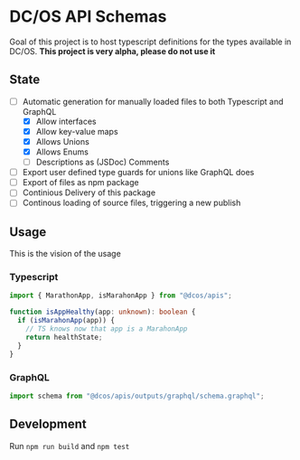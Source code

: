 # DC/OS API Schemas

Goal of this project is to host typescript definitions for the types available in DC/OS.
**This project is very alpha, please do not use it**

## State

- [ ] Automatic generation for manually loaded files to both Typescript and GraphQL
  - [x] Allow interfaces
  - [x] Allow key-value maps
  - [x] Allows Unions
  - [x] Allows Enums
  - [ ] Descriptions as (JSDoc) Comments
- [ ] Export user defined type guards for unions like GraphQL does
- [ ] Export of files as npm package
- [ ] Continious Delivery of this package
- [ ] Continous loading of source files, triggering a new publish

## Usage

This is the vision of the usage

### Typescript

```ts
import { MarathonApp, isMarahonApp } from "@dcos/apis";

function isAppHealthy(app: unknown): boolean {
  if (isMarahonApp(app)) {
    // TS knows now that app is a MarahonApp
    return healthState;
  }
}
```

### GraphQL

```js
import schema from "@dcos/apis/outputs/graphql/schema.graphql";
```

## Development

Run `npm run build` and `npm test`
